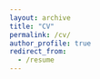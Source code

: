 ```yaml
---
layout: archive
title: "CV"
permalink: /cv/
author_profile: true
redirect_from:
  - /resume
---
```


<!-- Currently my CV is available upon request. -->
<!-- [Download CV here](../files/Zihao_Wang.pdf) -->